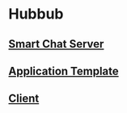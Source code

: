 # Hubbub


## [Smart Chat Server](https://github.com/hub-up/smart-server/pull/29)
## [Application Template](https://github.com/node-hub/simple-app-template/pull/7)
## [Client](https://github.com/hub-up/hubbub-community/pull/1)
